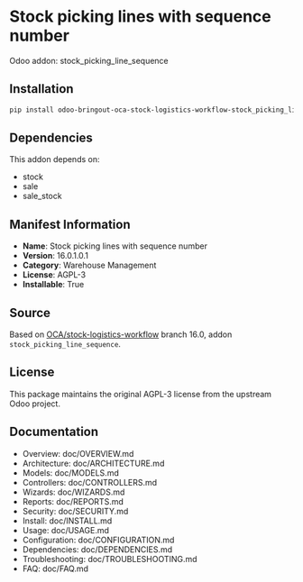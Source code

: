 # Stock picking lines with sequence number

Odoo addon: stock_picking_line_sequence

## Installation

```bash
pip install odoo-bringout-oca-stock-logistics-workflow-stock_picking_line_sequence
```

## Dependencies

This addon depends on:
- stock
- sale
- sale_stock

## Manifest Information

- **Name**: Stock picking lines with sequence number
- **Version**: 16.0.1.0.1
- **Category**: Warehouse Management
- **License**: AGPL-3
- **Installable**: True

## Source

Based on [OCA/stock-logistics-workflow](https://github.com/OCA/stock-logistics-workflow) branch 16.0, addon `stock_picking_line_sequence`.

## License

This package maintains the original AGPL-3 license from the upstream Odoo project.

## Documentation

- Overview: doc/OVERVIEW.md
- Architecture: doc/ARCHITECTURE.md
- Models: doc/MODELS.md
- Controllers: doc/CONTROLLERS.md
- Wizards: doc/WIZARDS.md
- Reports: doc/REPORTS.md
- Security: doc/SECURITY.md
- Install: doc/INSTALL.md
- Usage: doc/USAGE.md
- Configuration: doc/CONFIGURATION.md
- Dependencies: doc/DEPENDENCIES.md
- Troubleshooting: doc/TROUBLESHOOTING.md
- FAQ: doc/FAQ.md

